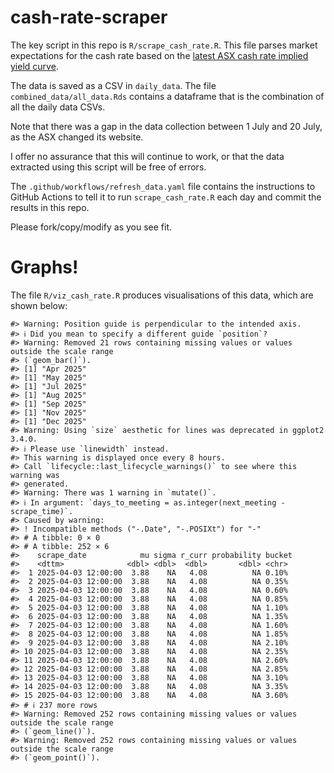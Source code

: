 
<!-- README.md is generated from README.Rmd. Please edit that file -->

# cash-rate-scraper

The key script in this repo is `R/scrape_cash_rate.R`. This file parses
market expectations for the cash rate based on the [latest ASX cash rate
implied yield
curve](https://www.asx.com.au/markets/trade-our-derivatives-market/futures-market/rba-rate-tracker).

The data is saved as a CSV in `daily_data`. The file
`combined_data/all_data.Rds` contains a dataframe that is the
combination of all the daily data CSVs.

Note that there was a gap in the data collection between 1 July and 20
July, as the ASX changed its website.

I offer no assurance that this will continue to work, or that the data
extracted using this script will be free of errors.

The `.github/workflows/refresh_data.yaml` file contains the instructions
to GitHub Actions to tell it to run `scrape_cash_rate.R` each day and
commit the results in this repo.

Please fork/copy/modify as you see fit.

# Graphs!

The file `R/viz_cash_rate.R` produces visualisations of this data, which
are shown below:

    #> Warning: Position guide is perpendicular to the intended axis.
    #> ℹ Did you mean to specify a different guide `position`?
    #> Warning: Removed 21 rows containing missing values or values outside the scale range
    #> (`geom_bar()`).
    #> [1] "Apr 2025"
    #> [1] "May 2025"
    #> [1] "Jul 2025"
    #> [1] "Aug 2025"
    #> [1] "Sep 2025"
    #> [1] "Nov 2025"
    #> [1] "Dec 2025"
    #> Warning: Using `size` aesthetic for lines was deprecated in ggplot2 3.4.0.
    #> ℹ Please use `linewidth` instead.
    #> This warning is displayed once every 8 hours.
    #> Call `lifecycle::last_lifecycle_warnings()` to see where this warning was
    #> generated.
    #> Warning: There was 1 warning in `mutate()`.
    #> ℹ In argument: `days_to_meeting = as.integer(next_meeting - scrape_time)`.
    #> Caused by warning:
    #> ! Incompatible methods ("-.Date", "-.POSIXt") for "-"
    #> # A tibble: 0 × 0
    #> # A tibble: 252 × 6
    #>    scrape_date            mu sigma r_curr probability bucket
    #>    <dttm>              <dbl> <dbl>  <dbl>       <dbl> <chr> 
    #>  1 2025-04-03 12:00:00  3.88    NA   4.08          NA 0.10% 
    #>  2 2025-04-03 12:00:00  3.88    NA   4.08          NA 0.35% 
    #>  3 2025-04-03 12:00:00  3.88    NA   4.08          NA 0.60% 
    #>  4 2025-04-03 12:00:00  3.88    NA   4.08          NA 0.85% 
    #>  5 2025-04-03 12:00:00  3.88    NA   4.08          NA 1.10% 
    #>  6 2025-04-03 12:00:00  3.88    NA   4.08          NA 1.35% 
    #>  7 2025-04-03 12:00:00  3.88    NA   4.08          NA 1.60% 
    #>  8 2025-04-03 12:00:00  3.88    NA   4.08          NA 1.85% 
    #>  9 2025-04-03 12:00:00  3.88    NA   4.08          NA 2.10% 
    #> 10 2025-04-03 12:00:00  3.88    NA   4.08          NA 2.35% 
    #> 11 2025-04-03 12:00:00  3.88    NA   4.08          NA 2.60% 
    #> 12 2025-04-03 12:00:00  3.88    NA   4.08          NA 2.85% 
    #> 13 2025-04-03 12:00:00  3.88    NA   4.08          NA 3.10% 
    #> 14 2025-04-03 12:00:00  3.88    NA   4.08          NA 3.35% 
    #> 15 2025-04-03 12:00:00  3.88    NA   4.08          NA 3.60% 
    #> # ℹ 237 more rows
    #> Warning: Removed 252 rows containing missing values or values outside the scale range
    #> (`geom_line()`).
    #> Warning: Removed 252 rows containing missing values or values outside the scale range
    #> (`geom_point()`).

